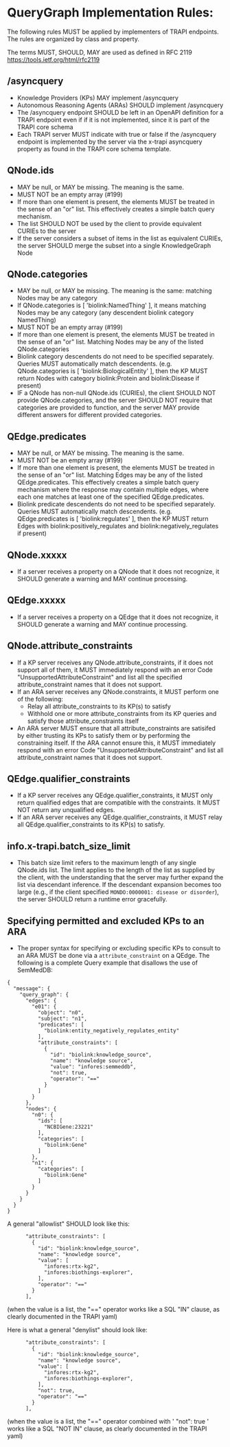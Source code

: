 # QueryGraph Implementation Rules:

The following rules MUST be applied by implementers of TRAPI endpoints.
The rules are organized by class and property.

The terms MUST, SHOULD, MAY are used as defined in RFC 2119  https://tools.ietf.org/html/rfc2119 

## /asyncquery
- Knowledge Providers (KPs) MAY implement /asyncquery
- Autonomous Reasoning Agents (ARAs) SHOULD implement /asyncquery
- The /asyncquery endpoint SHOULD be left in an OpenAPI definition for a TRAPI endpoint even if
  if it is not implemented, since it is part of the TRAPI core schema
- Each TRAPI server MUST indicate with true or false if the /asyncquery endpoint is implemented
  by the server via the x-trapi asyncquery property as found in the TRAPI core schema template.

## QNode.ids
- MAY be null, or MAY be missing. The meaning is the same.
- MUST NOT be an empty array (#199)
- If more than one element is present, the elements MUST be treated in the sense of an "or" list.
  This effectively creates a simple batch query mechanism.
- The list SHOULD NOT be used by the client to provide equivalent CURIEs to the server
- If the server considers a subset of items in the list as equivalent CURIEs,
  the server SHOULD merge the subset into a single KnowledgeGraph Node

## QNode.categories
- MAY be null, or MAY be missing. The meaning is the same: matching Nodes may be any category
- If QNode.categories is [ 'biolink:NamedThing' ], it means matching Nodes may be any category
  (any descendent biolink category NamedThing)
- MUST NOT be an empty array (#199)
- If more than one element is present, the elements MUST be treated in the sense of an "or" list.
  Matching Nodes may be any of the listed QNode.categories
- Biolink category descendents do not need to be specified separately. Queries MUST automatically
  match descendents. (e.g. QNode.categories is [ 'biolink:BiologicalEntity' ], then the KP MUST return
  Nodes with category biolink:Protein and biolink:Disease if present)
- IF a QNode has non-null QNode.ids (CURIEs), the client SHOULD NOT provide QNode.categories, and
  the server SHOULD NOT require that categories are provided to function, and the server MAY provide
  different answers for different provided categories.

## QEdge.predicates
- MAY be null, or MAY be missing. The meaning is the same.
- MUST NOT be an empty array (#199)
- If more than one element is present, the elements MUST be treated in the sense of an "or" list.
  Matching Edges may be any of the listed QEdge.predicates. 
  This effectively creates a simple batch query mechanism where the response may contain multiple
  edges, where each one matches at least one of the specified QEdge.predicates.
- Biolink predicate descendents do not need to be specified separately. Queries MUST automatically
  match descendents. (e.g. QEdge.predicates is [ 'biolink:regulates' ], then the KP MUST return
  Edges with biolink:positively_regulates and biolink:negatively_regulates if present)

## QNode.xxxxx
- If a server receives a property on a QNode that it does not recognize, it SHOULD generate
  a warning and MAY continue processing.

## QEdge.xxxxx
- If a server receives a property on a QEdge that it does not recognize, it SHOULD generate
  a warning and MAY continue processing.

## QNode.attribute_constraints
- If a KP server receives any QNode.attribute_constraints, if it does not support all of them,
  it MUST immediately respond with an error Code "UnsupportedAttributeConstraint" and list
  all the specified attribute_constraint names that it does not support.
- If an ARA server receives any QNode.constraints, it MUST perform one of the following:
  - Relay all attribute_constraints to its KP(s) to satisfy
  - Withhold one or more attribute_constraints from its KP queries and satisfy those attribute_constraints itself
- An ARA server MUST ensure that all attribute_constraints are satisifed by either trusting its KPs to satisfy them
  or by performing the constraining itself. If the ARA cannot ensure this,
  it MUST immediately respond with an error Code "UnsupportedAttributeConstraint" and list all attribute_constraint
  names that it does not support.

## QEdge.qualifier_constraints
- If a KP server receives any QEdge.qualifier_constraints, it MUST only return qualified
  edges that are compatible with the constraints. It MUST NOT return any unqualified edges.
- If an ARA server receives any QEdge.qualifier_constraints, it MUST relay all
  QEdge.qualifier_constraints to its KP(s) to satisfy.

## info.x-trapi.batch_size_limit
- This batch size limit refers to the maximum length of any single QNode.ids list. The limit
  applies to the length of the list as supplied by the client, with the understanding that the server
  may further expand the list via descendant inference. If the descendant expansion becomes too
  large (e.g., if the client specified `MONDO:0000001: disease or disorder`), the server SHOULD
  return a runtime error gracefully.

## Specifying permitted and excluded KPs to an ARA
- The proper syntax for specifying or excluding specific KPs to consult to an ARA MUST be done
  via a `attribute_constraint` on a QEdge. The following is a complete Query example that disallows the
  use of SemMedDB:

```
{
  "message": {
    "query_graph": {
      "edges": {
        "e01": {
          "object": "n0",
          "subject": "n1",
          "predicates": [
            "biolink:entity_negatively_regulates_entity"
          ],
          "attribute_constraints": [
            {
              "id": "biolink:knowledge_source",
              "name": "knowledge source",
              "value": "infores:semmeddb",
              "not": true,
              "operator": "=="
            }
          ]
        }
      },
      "nodes": {
        "n0": {
          "ids": [
            "NCBIGene:23221"
          ],
          "categories": [
            "biolink:Gene"
          ]
        },
        "n1": {
          "categories": [
            "biolink:Gene"
          ]
        }
      }
    }
  }
}
```

A general "allowlist" SHOULD look like this:
```
      "attribute_constraints": [
        {
          "id": "biolink:knowledge_source",
          "name": "knowledge source",
          "value": [
            "infores:rtx-kg2",
            "infores:biothings-explorer",
          ],
          "operator": "=="
        }
      ],
```

(when the value is a list, the "==" operator works like a SQL "IN" clause, as clearly documented in the TRAPI yaml)

Here is what a general "denylist" should look like:
```
      "attribute_constraints": [
        {
          "id": "biolink:knowledge_source",
          "name": "knowledge source",
          "value": [
            "infores:rtx-kg2",
            "infores:biothings-explorer",
          ],
          "not": true,
          "operator": "=="
        }
      ],
```

(when the value is a list, the "==" operator combined with ' "not": true ' works like a SQL "NOT IN" clause, as clearly documented in the TRAPI yaml)


